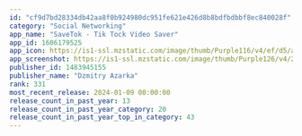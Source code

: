 ```yaml
---
id: "cf9d7bd28334db42aa8f0b924980dc951fe621e426d8b8bdfbdbbf8ec840028f"
category: "Social Networking"
app_name: "SaveTok - Tik Tock Video Saver"
app_id: 1606179525
app_icon: https://is1-ssl.mzstatic.com/image/thumb/Purple116/v4/ef/d5/a7/efd5a772-8f9c-eec4-4e91-39f6b4f366ab/AppIcon-1x_U007emarketing-0-7-0-85-220.png/1024x1024bb.png
app_screenshot: https://is1-ssl.mzstatic.com/image/thumb/Purple126/v4/2f/d7/b0/2fd7b006-32b4-3ab1-03bf-b5ca3b736ca7/142861e7-1384-49e3-9631-d73b81516ef7_iPhone_X_2.jpg/1242x2688bb.png
publisher_id: 1483945155
publisher_name: "Dzmitry Azarka"
rank: 331
most_recent_release: 2024-01-09 00:00:00
release_count_in_past_year: 13
release_count_in_past_year_category: 20
release_count_in_past_year_top_in_category: 43
---
```

